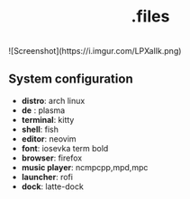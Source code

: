 <div align='center'>
    <h1>.files</h1><br>
</div>
![Screenshot](https://i.imgur.com/LPXalIk.png)

## System configuration

+ **distro**: arch linux
+ **de** : plasma
+ **terminal**: kitty
+ **shell**: fish
+ **editor**: neovim
+ **font**: iosevka term bold
+ **browser**: firefox
+ **music player**: ncmpcpp,mpd,mpc
+ **launcher**: rofi
+ **dock**: latte-dock
